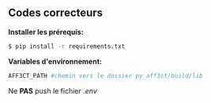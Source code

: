 ## Codes correcteurs

**Installer les prérequis:** 

```bash
$ pip install -r requirements.txt
```

**Variables d'environnement:**

```bash
AFF3CT_PATH #chemin vers le dossier py_aff3ct/build/lib
```

Ne **PAS** push le fichier *.env*

